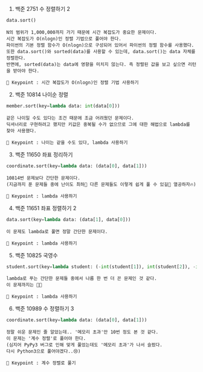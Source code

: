 1. 백준 2751 수 정렬하기 2
``` python
data.sort()
```

    N의 범위가 1,000,000까지 가기 때문에 시간 복잡도가 중요한 문제이다.
    시간 복잡도가 O(nlogn)인 정렬 기법으로 풀어야 한다.
    파이썬의 기본 정렬 함수가 O(nlogn)으로 구성되어 있어서 파이썬의 정렬 함수를 사용했다.
    또한 data.sort()와 sorted(data)를 사용할 수 있는데, data.sort()는 data 자체를 정렬한다.
    반면에, sorted(data)는 data에 영향을 미치지 않는다. 즉 정렬된 값을 보고 싶으면 리턴을 받아야 한다.

    🔑 Keypoint : 시간 복잡도가 O(nlogn)인 정렬 기법 사용하기
    
2. 백준 10814 나이순 정렬
``` python
member.sort(key=lambda data: int(data[0]))
```

    같은 나이일 수도 있다는 조건 때문에 조금 어려웠던 문제이다.
    딕셔너리로 구현하려고 했지만 키값은 중복될 수가 없으므로 그에 대한 해법으로 lambda를 찾아 사용했다.

    🔑 Keypoint : 나이는 같을 수도 있다, lambda 사용하기

3. 백준 11650 좌표 정리하기
``` python
coordinate.sort(key=lambda data: (data[0], data[1]))
```

    10814번 문제보다 간단한 문제이다.
    (지금까지 푼 문제들 중에 난이도 최하🥰 다른 문제들도 이렇게 쉽게 풀 수 있길🙏 열공하자🔥)

    🔑 Keypoint : lambda 사용하기

4. 백준 11651 좌표 정렬하기 2
``` python
data.sort(key=lambda data: (data[1], data[0]))
```

    이 문제도 lambda로 풀면 정말 간단한 문제이다.

    🔑 Keypoint : lambda 사용하기

5. 백준 10825 국영수
``` python
student.sort(key=lambda student: (-int(student[1]), int(student[2]), -int(student[3]), student[0]))
```

    lambda로 푸는 간단한 문제들 중에서 나름 한 번 더 꼰 문제인 것 같다.
    이 문제까지는 🥰🥰

    🔑 Keypoint : lambda 사용하기

6. 백준 10989 수 정렬하기 3
``` python
coordinate.sort(key=lambda data: (data[0], data[1]))
```

    정말 쉬운 문제인 줄 알았는데.. '메모리 초과'만 10번 정도 본 것 같다.
    이 문제는 '계수 정렬'로 풀어야 한다.
    (심지어 PyPy3 버그로 인해 맞게 풀었는데도 '메모리 초과'가 나서 슬펐다.
    다시 Python3으로 풀어야겠다..😢)

    🔑 Keypoint : 계수 정렬로 풀기